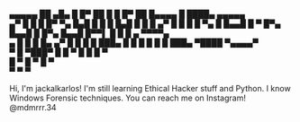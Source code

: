 

  ▄▄▄▄▄ ██   ▄█▄    █  █▀ ██   █    █  █▀ ██   █▄▄▄▄ █    ████▄    ▄▄▄▄▄   
▄▀  █   █ █  █▀ ▀▄  █▄█   █ █  █    █▄█   █ █  █  ▄▀ █    █   █   █     ▀▄ 
    █   █▄▄█ █   ▀  █▀▄   █▄▄█ █    █▀▄   █▄▄█ █▀▀▌  █    █   █ ▄  ▀▀▀▀▄   
 ▄ █    █  █ █▄  ▄▀ █  █  █  █ ███▄ █  █  █  █ █  █  ███▄ ▀████  ▀▄▄▄▄▀    
  ▀        █ ▀███▀    █      █     ▀  █      █   █       ▀                 
          █          ▀      █        ▀      █   ▀                          
         ▀                 ▀               ▀                               


Hi, I'm jackalkarlos!
I'm still learning Ethical Hacker stuff and Python.
I know Windows Forensic techniques.
You can reach me on Instagram! @mdmrrr.34 

<!---
jackalkarlos/jackalkarlos is a ✨ special ✨ repository because its `README.md` (this file) appears on your GitHub profile.
You can click the Preview link to take a look at your changes.
--->
